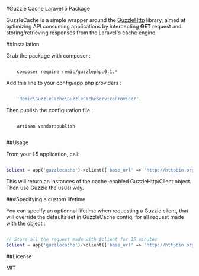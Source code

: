 #Guzzle Cache Laravel 5 Package

GuzzleCache is a simple wrapper around the [GuzzleHttp](http://docs.guzzlephp.org/en/latest/) library, aimed at optimizing API consuming applications by intercepting **GET** request and storing/retrieving responses from the Laravel's cache engine.

##Installation

Grab the package with composer :

```

    composer require remic/guzzlephp:0.1.*

```

Add this line to your config/app.php providers :

```php

    'Remic\GuzzleCache\GuzzleCacheServiceProvider', 

```
Then publish the configuration file :

```

    artisan vendor:publish
    
```


##Usage

From your L5 application, call: 

```php

$client = app('guzzlecache')->client(['base_url' => 'http://httpbin.org']);

```

This will return an instances of the cache-enabled GuzzleHttp\Client object. Then use Guzzle the usual way.

###Specifying a custom lifetime

You can specify an optionnal lifetime when requesting a Guzzle client, that will override the defaults set in GuzzleCache config, for all request made with the object :

```php

// Store all the request made with $client for 15 minutes
$client = app('guzzlecache')->client(['base_url' => 'http://httpbin.org'], 15); 

```

##License

MIT